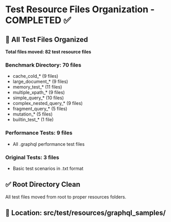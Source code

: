 # Test Resource Files Organization - COMPLETED ✅

## 🎯 All Test Files Organized

**Total files moved: 82 test resource files**

### **Benchmark Directory**: 70 files
- cache_cold_* (9 files)
- large_document_* (9 files)  
- memory_test_* (11 files)
- multiple_xpath_* (9 files)
- simple_query_* (10 files)
- complex_nested_query_* (9 files)
- fragment_query_* (5 files)
- mutation_* (5 files)
- builtin_test_* (1 file)

### **Performance Tests**: 9 files
- All .graphql performance test files

### **Original Tests**: 3 files
- Basic test scenarios in .txt format

## ✅ Root Directory Clean
All test files moved from root to proper resources folders.

## 📁 Location: src/test/resources/graphql_samples/
